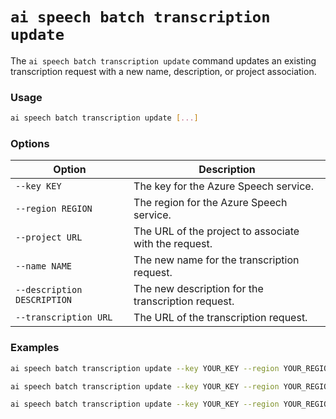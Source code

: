# `ai speech batch transcription update`

The `ai speech batch transcription update` command updates an existing transcription request with a new name, description, or project association.

### Usage

``` bash
ai speech batch transcription update [...]
```

### Options

| Option              | Description                                          |
|---------------------|------------------------------------------------------|
| `--key KEY`         | The key for the Azure Speech service.                |
| `--region REGION`   | The region for the Azure Speech service.             |
| `--project URL`     | The URL of the project to associate with the request.|
| `--name NAME`       | The new name for the transcription request.          |
| `--description DESCRIPTION` | The new description for the transcription request. |
| `--transcription URL` | The URL of the transcription request.              |

### Examples

``` bash title="Update a transcription request with a new name"
ai speech batch transcription update --key YOUR_KEY --region YOUR_REGION --transcription URL --name "NewName"
```

``` bash title="Update a transcription request with a new description"
ai speech batch transcription update --key YOUR_KEY --region YOUR_REGION --transcription URL --description "NewDescription"
```

``` bash title="Update a transcription request with a new project association"
ai speech batch transcription update --key YOUR_KEY --region YOUR_REGION --transcription URL --project "ProjectURL"
```
